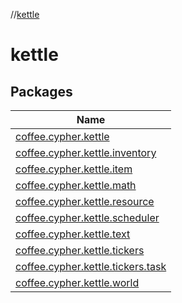 //[kettle](index.md)

# kettle

## Packages

| Name |
|---|
| [coffee.cypher.kettle](kettle/coffee.cypher.kettle/index.md) |
| [coffee.cypher.kettle.inventory](kettle/coffee.cypher.kettle.inventory/index.md) |
| [coffee.cypher.kettle.item](kettle/coffee.cypher.kettle.item/index.md) |
| [coffee.cypher.kettle.math](kettle/coffee.cypher.kettle.math/index.md) |
| [coffee.cypher.kettle.resource](kettle/coffee.cypher.kettle.resource/index.md) |
| [coffee.cypher.kettle.scheduler](kettle/coffee.cypher.kettle.scheduler/index.md) |
| [coffee.cypher.kettle.text](kettle/coffee.cypher.kettle.text/index.md) |
| [coffee.cypher.kettle.tickers](kettle/coffee.cypher.kettle.tickers/index.md) |
| [coffee.cypher.kettle.tickers.task](kettle/coffee.cypher.kettle.tickers.task/index.md) |
| [coffee.cypher.kettle.world](kettle/coffee.cypher.kettle.world/index.md) |
